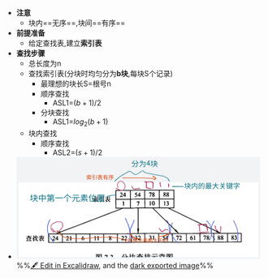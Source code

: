 - **注意**
	- 块内==无序==,块间==有序==
- **前提准备**
	- 给定查找表,建立**索引表**
- **查找步骤**
	- 总长度为n
	- 查找索引表(分块时均匀分为**b块**,每块S个记录)
		- 最理想的块长S=根号n
		- 顺序查找
			- ASL1=$(b+1)/2$
		- 分块查找
			- ASL1=$log_{2}(b+1)$
	- 块内查找
		- 顺序查找
			- ASL2=$(s+1)/2$
- ![](attachments/%E5%88%86%E5%9D%97%E6%9F%A5%E6%89%BE-%E7%B4%A2%E5%BC%95%E9%A1%BA%E5%BA%8F%E6%9F%A5%E6%89%BE-%E5%9D%97%E5%86%85%E6%97%A0%E5%BA%8F,%E5%9D%97%E9%97%B4%E6%9C%89%E5%BA%8F%202022-10-26%2017.01.17.excalidraw.svg)
%%[🖋 Edit in Excalidraw](attachments/%E5%88%86%E5%9D%97%E6%9F%A5%E6%89%BE-%E7%B4%A2%E5%BC%95%E9%A1%BA%E5%BA%8F%E6%9F%A5%E6%89%BE-%E5%9D%97%E5%86%85%E6%97%A0%E5%BA%8F,%E5%9D%97%E9%97%B4%E6%9C%89%E5%BA%8F%202022-10-26%2017.01.17.excalidraw.md), and the [dark exported image](attachments/%E5%88%86%E5%9D%97%E6%9F%A5%E6%89%BE-%E7%B4%A2%E5%BC%95%E9%A1%BA%E5%BA%8F%E6%9F%A5%E6%89%BE-%E5%9D%97%E5%86%85%E6%97%A0%E5%BA%8F,%E5%9D%97%E9%97%B4%E6%9C%89%E5%BA%8F%202022-10-26%2017.01.17.excalidraw.dark.svg)%%